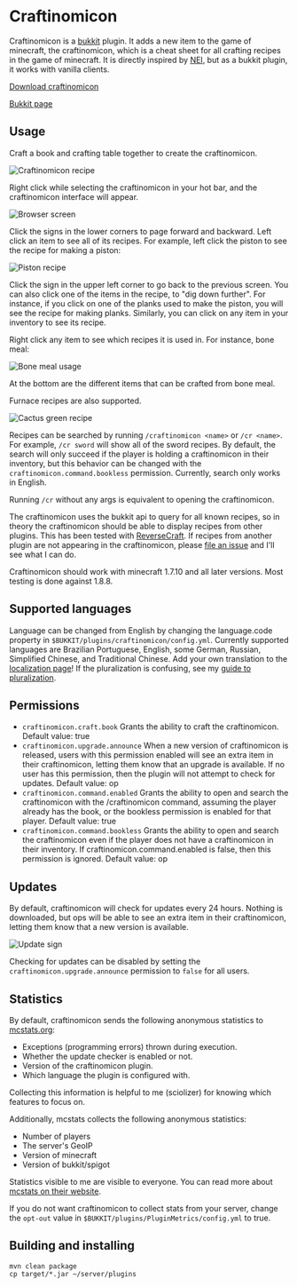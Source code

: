 Craftinomicon
=============

Craftinomicon is a [bukkit](https://bukkit.org/) plugin. It adds a new item to the game of minecraft, the craftinomicon,
which is a cheat sheet for all crafting recipes in the game of minecraft. It is directly inspired by
[NEI](http://www.minecraftforum.net/forums/mapping-and-modding/minecraft-mods/1279956-chickenbones-mods),
but as a bukkit plugin, it works with vanilla clients.

[Download craftinomicon](https://github.com/sciolizer/craftinomicon/releases/download/v000.002.002.4194305/craftinomicon-0.2.3.1076363268.jar)

[Bukkit page](http://dev.bukkit.org/bukkit-plugins/craftinomicon/)

Usage
-----

Craft a book and crafting table together to create the craftinomicon.

![Craftinomicon recipe](docs/img/craftinomicon.png "Craftinomicon recipe")

Right click while selecting the craftinomicon
in your hot bar, and the craftinomicon interface will appear.

![Browser screen](docs/img/browser.png "Browser screen")

Click the signs in the lower corners to page forward and backward. Left click an item to see all of its recipes.
For example, left click the piston to see the recipe for making a piston:

![Piston recipe](docs/img/piston.png "Piston recipe")

Click the sign in the upper left corner to go back to the previous screen. You can also click one of the items
in the recipe, to "dig down further". For instance, if you click on one of the planks used to make the piston, you
will see the recipe for making planks. Similarly, you can click on any item in your inventory to see its recipe.

Right click any item to see which recipes it is used in. For instance, bone meal:

![Bone meal usage](docs/img/bonemeal.png "Bone meal usage")

At the bottom are the different items that can be crafted from bone meal.

Furnace recipes are also supported.

![Cactus green recipe](docs/img/cactus-green.png "Cactus green recipe")

Recipes can be searched by running `/craftinomicon <name>` or `/cr <name>`.
For example, `/cr sword`
will show all of the sword recipes. By default, the search will only succeed if the player
is holding a craftinomicon in their inventory, but this behavior can be changed with the
`craftinomicon.command.bookless` permission. Currently, search only works in English.

Running `/cr` without any args is equivalent to opening the craftinomicon.

The craftinomicon uses the bukkit api to query for all known recipes, so in theory the craftinomicon
should be able to display recipes
from other plugins. This has been tested with
[ReverseCraft](http://dev.bukkit.org/bukkit-plugins/reversecraft/).
If recipes from another plugin are not
appearing in the craftinomicon, please
[file an issue](https://github.com/sciolizer/craftinomicon/issues/new) and I'll see what I can do.

Craftinomicon should work with minecraft 1.7.10 and all later versions. Most testing is done against 1.8.8.

Supported languages
-------------------

Language can be changed from English by changing the language.code property in `$BUKKIT/plugins/craftinomicon/config.yml`.
Currently supported languages are Brazilian Portuguese, English, some German, Russian, Simplified Chinese, and Traditional Chinese.
Add your own translation to the [localization page](http://dev.bukkit.org/bukkit-plugins/craftinomicon/localization/)! If the pluralization is confusing, see my [guide to pluralization](https://github.com/sciolizer/craftinomicon/wiki/Localization).

Permissions
-----------

* `craftinomicon.craft.book` Grants the ability to craft the craftinomicon. Default value: true
* `craftinomicon.upgrade.announce` When a new version of craftinomicon is released, users with this permission enabled will see an extra item in their craftinomicon, letting them know that an upgrade is available. If no user has this permission, then the plugin will not attempt to check for updates. Default value: op
* `craftinomicon.command.enabled` Grants the ability to open and search the craftinomicon with the /craftinomicon command, assuming the player already has the book, or the bookless permission is enabled for that player. Default value: true
* `craftinomicon.command.bookless` Grants the ability to open and search the craftinomicon even if the player does not have a craftinomicon in their inventory. If craftinomicon.command.enabled is false, then this permission is ignored. Default value: op

Updates
-------

By default, craftinomicon will check for updates every 24 hours. Nothing is downloaded, but ops will
be able to see an extra item in their craftinomicon, letting them know that a new version is available.

![Update sign](docs/img/update.png "Update sign")

Checking for updates can be disabled by setting the `craftinomicon.upgrade.announce` permission to `false` for all users.

Statistics
----------

By default, craftinomicon sends the following anonymous statistics to [mcstats.org](http://mcstats.org/plugin/craftinomicon):

* Exceptions (programming errors) thrown during execution.
* Whether the update checker is enabled or not.
* Version of the craftinomicon plugin.
* Which language the plugin is configured with.

Collecting this information is helpful to me (sciolizer) for knowing which features to focus on.

Additionally, mcstats collects the following anonymous statistics:

* Number of players
* The server's GeoIP
* Version of minecraft
* Version of bukkit/spigot

Statistics visible to me are visible to everyone. You can read more about
[mcstats on their website](http://mcstats.org/learn-more/).

If you do not want craftinomicon to collect stats from your server, change the `opt-out` value in
`$BUKKIT/plugins/PluginMetrics/config.yml` to true.

Building and installing
-----------------------

```
mvn clean package
cp target/*.jar ~/server/plugins
```
